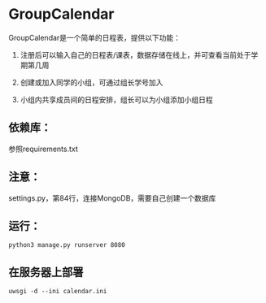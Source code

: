 # GroupCalendar

GroupCalendar是一个简单的日程表，提供以下功能：

1. 注册后可以输入自己的日程表/课表，数据存储在线上，并可查看当前处于学期第几周

2. 创建或加入同学的小组，可通过组长学号加入

3. 小组内共享成员间的日程安排，组长可以为小组添加小组日程


## 依赖库：

参照requirements.txt

## 注意：

settings.py，第84行，连接MongoDB，需要自己创建一个数据库

## 运行：

```
python3 manage.py runserver 8080
```



## 在服务器上部署

```
uwsgi -d --ini calendar.ini
```

